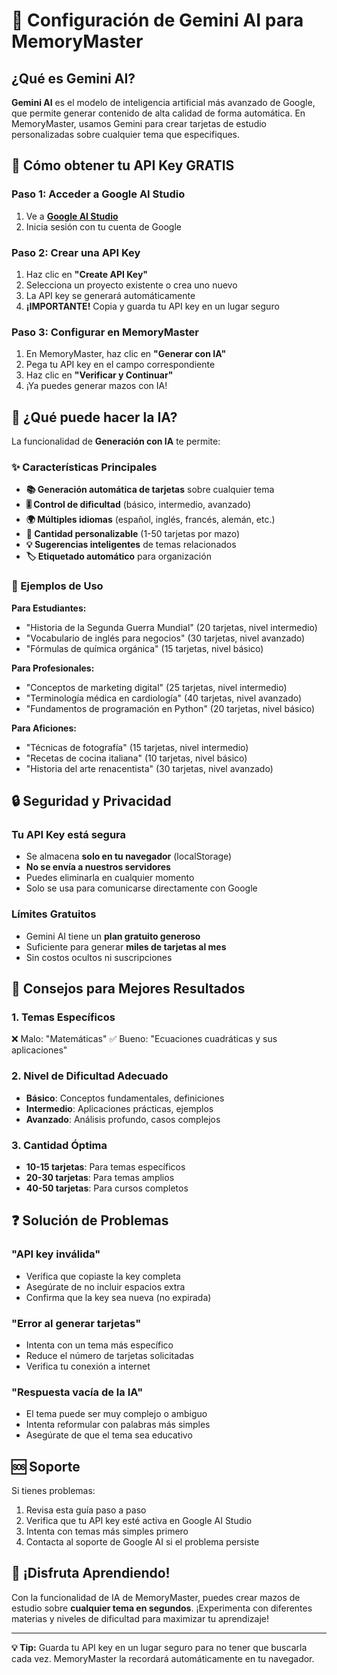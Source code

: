# 🤖 Configuración de Gemini AI para MemoryMaster

## ¿Qué es Gemini AI?

**Gemini AI** es el modelo de inteligencia artificial más avanzado de Google, que permite generar contenido de alta calidad de forma automática. En MemoryMaster, usamos Gemini para crear tarjetas de estudio personalizadas sobre cualquier tema que especifiques.

## 🔑 Cómo obtener tu API Key GRATIS

### Paso 1: Acceder a Google AI Studio
1. Ve a **[Google AI Studio](https://aistudio.google.com/app/apikey)**
2. Inicia sesión con tu cuenta de Google

### Paso 2: Crear una API Key
1. Haz clic en **"Create API Key"**
2. Selecciona un proyecto existente o crea uno nuevo
3. La API key se generará automáticamente
4. **¡IMPORTANTE!** Copia y guarda tu API key en un lugar seguro

### Paso 3: Configurar en MemoryMaster
1. En MemoryMaster, haz clic en **"Generar con IA"**
2. Pega tu API key en el campo correspondiente
3. Haz clic en **"Verificar y Continuar"**
4. ¡Ya puedes generar mazos con IA!

## 🎯 ¿Qué puede hacer la IA?

La funcionalidad de **Generación con IA** te permite:

### ✨ Características Principales
- **📚 Generación automática de tarjetas** sobre cualquier tema
- **🎚️ Control de dificultad** (básico, intermedio, avanzado)
- **🌍 Múltiples idiomas** (español, inglés, francés, alemán, etc.)
- **🔢 Cantidad personalizable** (1-50 tarjetas por mazo)
- **💡 Sugerencias inteligentes** de temas relacionados
- **🏷️ Etiquetado automático** para organización

### 📖 Ejemplos de Uso

**Para Estudiantes:**
- "Historia de la Segunda Guerra Mundial" (20 tarjetas, nivel intermedio)
- "Vocabulario de inglés para negocios" (30 tarjetas, nivel avanzado)
- "Fórmulas de química orgánica" (15 tarjetas, nivel básico)

**Para Profesionales:**
- "Conceptos de marketing digital" (25 tarjetas, nivel intermedio)
- "Terminología médica en cardiología" (40 tarjetas, nivel avanzado)
- "Fundamentos de programación en Python" (20 tarjetas, nivel básico)

**Para Aficiones:**
- "Técnicas de fotografía" (15 tarjetas, nivel intermedio)
- "Recetas de cocina italiana" (10 tarjetas, nivel básico)
- "Historia del arte renacentista" (30 tarjetas, nivel avanzado)

## 🔒 Seguridad y Privacidad

### Tu API Key está segura
- Se almacena **solo en tu navegador** (localStorage)
- **No se envía a nuestros servidores**
- Puedes eliminarla en cualquier momento
- Solo se usa para comunicarse directamente con Google

### Límites Gratuitos
- Gemini AI tiene un **plan gratuito generoso**
- Suficiente para generar **miles de tarjetas al mes**
- Sin costos ocultos ni suscripciones

## 🚀 Consejos para Mejores Resultados

### 1. **Temas Específicos**
❌ Malo: "Matemáticas"
✅ Bueno: "Ecuaciones cuadráticas y sus aplicaciones"

### 2. **Nivel de Dificultad Adecuado**
- **Básico**: Conceptos fundamentales, definiciones
- **Intermedio**: Aplicaciones prácticas, ejemplos
- **Avanzado**: Análisis profundo, casos complejos

### 3. **Cantidad Óptima**
- **10-15 tarjetas**: Para temas específicos
- **20-30 tarjetas**: Para temas amplios
- **40-50 tarjetas**: Para cursos completos

## ❓ Solución de Problemas

### "API key inválida"
- Verifica que copiaste la key completa
- Asegúrate de no incluir espacios extra
- Confirma que la key sea nueva (no expirada)

### "Error al generar tarjetas"
- Intenta con un tema más específico
- Reduce el número de tarjetas solicitadas
- Verifica tu conexión a internet

### "Respuesta vacía de la IA"
- El tema puede ser muy complejo o ambiguo
- Intenta reformular con palabras más simples
- Asegúrate de que el tema sea educativo

## 🆘 Soporte

Si tienes problemas:
1. Revisa esta guía paso a paso
2. Verifica que tu API key esté activa en Google AI Studio
3. Intenta con temas más simples primero
4. Contacta al soporte de Google AI si el problema persiste

## 🎉 ¡Disfruta Aprendiendo!

Con la funcionalidad de IA de MemoryMaster, puedes crear mazos de estudio sobre **cualquier tema en segundos**. ¡Experimenta con diferentes materias y niveles de dificultad para maximizar tu aprendizaje!

---

**💡 Tip:** Guarda tu API key en un lugar seguro para no tener que buscarla cada vez. MemoryMaster la recordará automáticamente en tu navegador. 